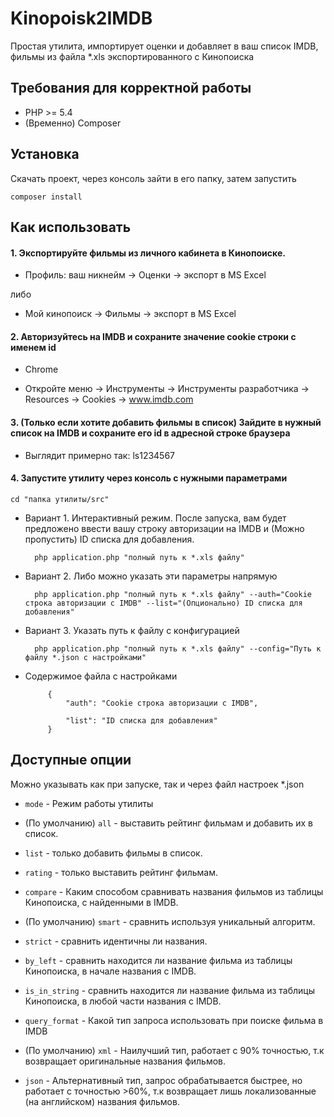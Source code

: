Kinopoisk2IMDB
=========

Простая утилита, импортирует оценки и добавляет в ваш список IMDB, фильмы из файла *.xls экспортированного с Кинопоиска

Требования для корректной работы
------------

* PHP >= 5.4
* (Временно) Composer

Установка
------------

Скачать проект, через консоль зайти в его папку, затем запустить
  
    composer install

Как использовать
----------

#### 1. Экспортируйте фильмы из личного кабинета в Кинопоиске.

- Профиль: ваш никнейм -> Оценки -> экспорт в MS Excel
    
либо
    
- Мой кинопоиск -> Фильмы -> экспорт в MS Excel
    
#### 2. Авторизуйтесь на IMDB и сохраните значение cookie строки с именем id

- Chrome

 - Откройте меню -> Инструменты -> Инструменты разработчика -> Resources -> Cookies -> www.imdb.com

#### 3. (Только если хотите добавить фильмы в список) Зайдите в нужный список на IMDB и сохраните его id в адресной строке браузера
    
    
- Выглядит примерно так: ls1234567
    
#### 4. Запустите утилиту через консоль с нужными параметрами

    cd "папка утилиты/src"
    
- Вариант 1. Интерактивный режим. После запуска, вам будет предложено ввести вашу строку авторизации на IMDB и (Можно пропустить) ID списка для добавления.

        php application.php "полный путь к *.xls файлу"

- Вариант 2. Либо можно указать эти параметры напрямую

        php application.php "полный путь к *.xls файлу" --auth="Cookie строка авторизации с IMDB" --list="(Опционально) ID списка для добавления"

- Вариант 3. Указать путь к файлу с конфигурацией

        php application.php "полный путь к *.xls файлу" --config="Путь к файлу *.json с настройками"


 - Содержимое файла с настройками

            {
                "auth": "Cookie строка авторизации с IMDB",
            
                "list": "ID списка для добавления"
            }

 
Доступные опции
----------

Можно указывать как при запуске, так и через файл настроек *.json

- `mode` - Режим работы утилиты

 - (По умолчанию) `all` - выставить рейтинг фильмам и добавить их в список.
 - `list` - только добавить фильмы в список.
 - `rating` - только выставить рейтинг фильмам.

- `compare` - Каким способом сравнивать названия фильмов из таблицы Кинопоиска, с найденными в IMDB.

 - (По умолчанию) `smart` - сравнить используя уникальный алгоритм.
 - `strict` - сравнить идентичны ли названия.
 - `by_left` - сравнить находится ли название фильма из таблицы Кинопоиска, в начале названия с IMDB.
 - `is_in_string` - сравнить находится ли название фильма из таблицы Кинопоиска, в любой части названия с IMDB.
 
- `query_format` - Какой тип запроса использовать при поиске фильма в IMDB

 - (По умолчанию) `xml` - Наилучший тип, работает с 90% точностью, т.к возвращает оригинальные названия фильмов.
 - `json` - Альтернативный тип, запрос обрабатывается быстрее, но работает с точностью >60%, т.к возвращает лишь локализованные (на английском) названия фильмов.